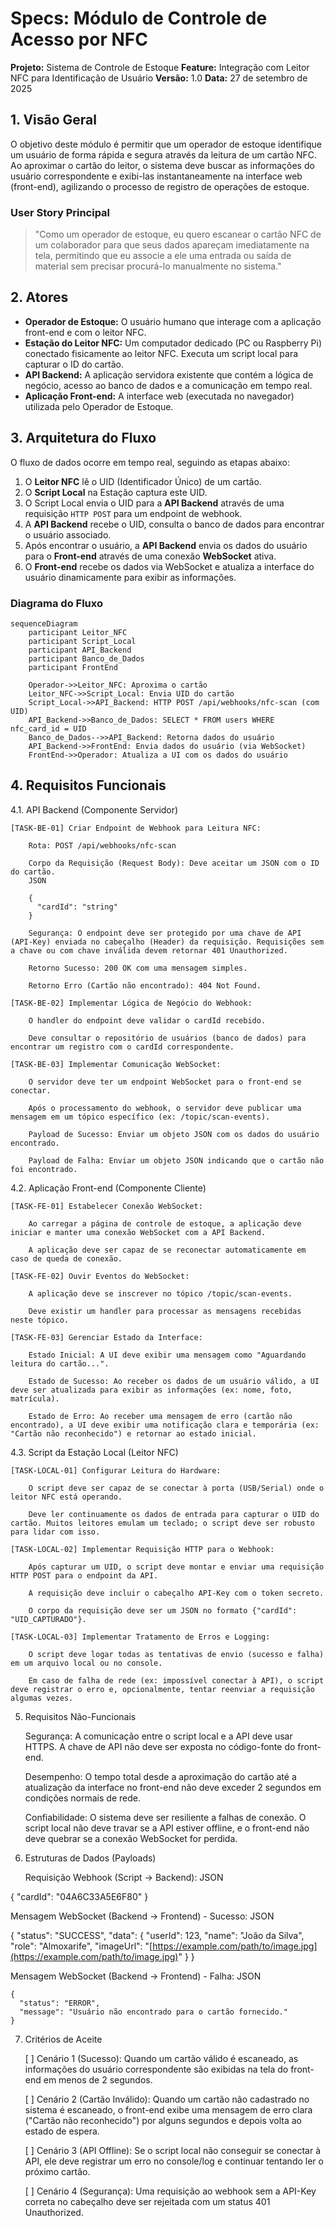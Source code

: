 # Specs: Módulo de Controle de Acesso por NFC
**Projeto:** Sistema de Controle de Estoque
**Feature:** Integração com Leitor NFC para Identificação de Usuário
**Versão:** 1.0
**Data:** 27 de setembro de 2025

## 1. Visão Geral

O objetivo deste módulo é permitir que um operador de estoque identifique um usuário de forma rápida e segura através da leitura de um cartão NFC. Ao aproximar o cartão do leitor, o sistema deve buscar as informações do usuário correspondente e exibi-las instantaneamente na interface web (front-end), agilizando o processo de registro de operações de estoque.

### User Story Principal
> "Como um operador de estoque, eu quero escanear o cartão NFC de um colaborador para que seus dados apareçam imediatamente na tela, permitindo que eu associe a ele uma entrada ou saída de material sem precisar procurá-lo manualmente no sistema."

## 2. Atores

- **Operador de Estoque:** O usuário humano que interage com a aplicação front-end e com o leitor NFC.
- **Estação do Leitor NFC:** Um computador dedicado (PC ou Raspberry Pi) conectado fisicamente ao leitor NFC. Executa um script local para capturar o ID do cartão.
- **API Backend:** A aplicação servidora existente que contém a lógica de negócio, acesso ao banco de dados e a comunicação em tempo real.
- **Aplicação Front-end:** A interface web (executada no navegador) utilizada pelo Operador de Estoque.

## 3. Arquitetura do Fluxo

O fluxo de dados ocorre em tempo real, seguindo as etapas abaixo:

1.  O **Leitor NFC** lê o UID (Identificador Único) de um cartão.
2.  O **Script Local** na Estação captura este UID.
3.  O Script Local envia o UID para a **API Backend** através de uma requisição `HTTP POST` para um endpoint de webhook.
4.  A **API Backend** recebe o UID, consulta o banco de dados para encontrar o usuário associado.
5.  Após encontrar o usuário, a **API Backend** envia os dados do usuário para o **Front-end** através de uma conexão **WebSocket** ativa.
6.  O **Front-end** recebe os dados via WebSocket e atualiza a interface do usuário dinamicamente para exibir as informações.

### Diagrama do Fluxo

```mermaid
sequenceDiagram
    participant Leitor_NFC
    participant Script_Local
    participant API_Backend
    participant Banco_de_Dados
    participant FrontEnd

    Operador->>Leitor_NFC: Aproxima o cartão
    Leitor_NFC->>Script_Local: Envia UID do cartão
    Script_Local->>API_Backend: HTTP POST /api/webhooks/nfc-scan (com UID)
    API_Backend->>Banco_de_Dados: SELECT * FROM users WHERE nfc_card_id = UID
    Banco_de_Dados-->>API_Backend: Retorna dados do usuário
    API_Backend->>FrontEnd: Envia dados do usuário (via WebSocket)
    FrontEnd->>Operador: Atualiza a UI com os dados do usuário
```
## 4. Requisitos Funcionais

4.1. API Backend (Componente Servidor)

    [TASK-BE-01] Criar Endpoint de Webhook para Leitura NFC:

        Rota: POST /api/webhooks/nfc-scan

        Corpo da Requisição (Request Body): Deve aceitar um JSON com o ID do cartão.
        JSON

        {
          "cardId": "string"
        }

        Segurança: O endpoint deve ser protegido por uma chave de API (API-Key) enviada no cabeçalho (Header) da requisição. Requisições sem a chave ou com chave inválida devem retornar 401 Unauthorized.

        Retorno Sucesso: 200 OK com uma mensagem simples.

        Retorno Erro (Cartão não encontrado): 404 Not Found.

    [TASK-BE-02] Implementar Lógica de Negócio do Webhook:

        O handler do endpoint deve validar o cardId recebido.

        Deve consultar o repositório de usuários (banco de dados) para encontrar um registro com o cardId correspondente.

    [TASK-BE-03] Implementar Comunicação WebSocket:

        O servidor deve ter um endpoint WebSocket para o front-end se conectar.

        Após o processamento do webhook, o servidor deve publicar uma mensagem em um tópico específico (ex: /topic/scan-events).

        Payload de Sucesso: Enviar um objeto JSON com os dados do usuário encontrado.

        Payload de Falha: Enviar um objeto JSON indicando que o cartão não foi encontrado.

4.2. Aplicação Front-end (Componente Cliente)

    [TASK-FE-01] Estabelecer Conexão WebSocket:

        Ao carregar a página de controle de estoque, a aplicação deve iniciar e manter uma conexão WebSocket com a API Backend.

        A aplicação deve ser capaz de se reconectar automaticamente em caso de queda de conexão.

    [TASK-FE-02] Ouvir Eventos do WebSocket:

        A aplicação deve se inscrever no tópico /topic/scan-events.

        Deve existir um handler para processar as mensagens recebidas neste tópico.

    [TASK-FE-03] Gerenciar Estado da Interface:

        Estado Inicial: A UI deve exibir uma mensagem como "Aguardando leitura do cartão...".

        Estado de Sucesso: Ao receber os dados de um usuário válido, a UI deve ser atualizada para exibir as informações (ex: nome, foto, matrícula).

        Estado de Erro: Ao receber uma mensagem de erro (cartão não encontrado), a UI deve exibir uma notificação clara e temporária (ex: "Cartão não reconhecido") e retornar ao estado inicial.

4.3. Script da Estação Local (Leitor NFC)

    [TASK-LOCAL-01] Configurar Leitura do Hardware:

        O script deve ser capaz de se conectar à porta (USB/Serial) onde o leitor NFC está operando.

        Deve ler continuamente os dados de entrada para capturar o UID do cartão. Muitos leitores emulam um teclado; o script deve ser robusto para lidar com isso.

    [TASK-LOCAL-02] Implementar Requisição HTTP para o Webhook:

        Após capturar um UID, o script deve montar e enviar uma requisição HTTP POST para o endpoint da API.

        A requisição deve incluir o cabeçalho API-Key com o token secreto.

        O corpo da requisição deve ser um JSON no formato {"cardId": "UID_CAPTURADO"}.

    [TASK-LOCAL-03] Implementar Tratamento de Erros e Logging:

        O script deve logar todas as tentativas de envio (sucesso e falha) em um arquivo local ou no console.

        Em caso de falha de rede (ex: impossível conectar à API), o script deve registrar o erro e, opcionalmente, tentar reenviar a requisição algumas vezes.

5. Requisitos Não-Funcionais

    Segurança: A comunicação entre o script local e a API deve usar HTTPS. A chave de API não deve ser exposta no código-fonte do front-end.

    Desempenho: O tempo total desde a aproximação do cartão até a atualização da interface no front-end não deve exceder 2 segundos em condições normais de rede.

    Confiabilidade: O sistema deve ser resiliente a falhas de conexão. O script local não deve travar se a API estiver offline, e o front-end não deve quebrar se a conexão WebSocket for perdida.

6. Estruturas de Dados (Payloads)

    Requisição Webhook (Script -> Backend):
    JSON

{
  "cardId": "04A6C33A5E6F80"
}

Mensagem WebSocket (Backend -> Frontend) - Sucesso:
JSON

{
  "status": "SUCCESS",
  "data": {
    "userId": 123,
    "name": "João da Silva",
    "role": "Almoxarife",
    "imageUrl": "[https://example.com/path/to/image.jpg](https://example.com/path/to/image.jpg)"
  }
}

Mensagem WebSocket (Backend -> Frontend) - Falha:
JSON

    {
      "status": "ERROR",
      "message": "Usuário não encontrado para o cartão fornecido."
    }

7. Critérios de Aceite

    [ ] Cenário 1 (Sucesso): Quando um cartão válido é escaneado, as informações do usuário correspondente são exibidas na tela do front-end em menos de 2 segundos.

    [ ] Cenário 2 (Cartão Inválido): Quando um cartão não cadastrado no sistema é escaneado, o front-end exibe uma mensagem de erro clara ("Cartão não reconhecido") por alguns segundos e depois volta ao estado de espera.

    [ ] Cenário 3 (API Offline): Se o script local não conseguir se conectar à API, ele deve registrar um erro no console/log e continuar tentando ler o próximo cartão.

    [ ] Cenário 4 (Segurança): Uma requisição ao webhook sem a API-Key correta no cabeçalho deve ser rejeitada com um status 401 Unauthorized.